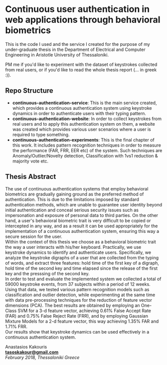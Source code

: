 # Continuous user authentication in web applications through behavioral biometrics

This is the code I used and the service I created for the purpose of my under-graduate thesis in the Department of Electrical and Computer Engineering in Aristotle University of Thessaloniki.

PM me if you'd like to experiment with the dataset of keystrokes collected from real users, or if you'd like to read the whole thesis report (... in greek :)). 

## Repo Structure

* **continuous-authentication-service**: This is the main service created, which provides a continuous authentication system using keystroke dynamics in order to authenticate users with their typing pattern.
* **continuous-authentication-website**: In order to collect keystrokes from real users and to apply this authentication system on them, a website was created which provides various user scenarios where a user is required to type something.
* **continuous-authentication-experiments**: This is the final chapter of this work. It includes pattern recognition techniques in order to measure the performance (FAR, FRR, EER etc) of the system. Such techniques are Anomaly/Outlier/Novelty detection, Classification with 1vs1 reduction & majority vote etc. 

## Thesis Abstract

The use of continuous authentication systems that employ behavioral biometrics are gradually gaining ground as the preferred method of authentication. This is due to the limitations imposed by standard authentication methods, which are unable to guarantee user identity beyond initial authentication and conceal serious security issues such as impersonation and exposure of personal data to third parties. On the other hand, a user's behavioral biometric trait is very difficult to be copied or intercepted in any way, and as a result it can be used appropriately for the implementation of a continuous authentication system, ensuring this way a secure session for the user.  
Within the context of this thesis we choose as a behavioral biometric trait the way a user interacts with his/her keyboard. Practically, we use keystroke dynamics to identify and authenticate users. Specifically, we analyze the keystroke digraphs of a user that are collected from the typing of words, and extract three features: hold time of the first key of a digraph, hold time of the second key and time elapsed since the release of the first key and the presssing of the second key.  
In order to test and evaluate the implemented system we collected a total of 59000 keystroke events, from 37 subjects within a period of 12 weeks. Using that data, we tested various pattern recognition models such as classification and outlier detection, while experimenting at the same time with data pre-processing techniques for the reduction of feature vector dimensions (PCA). The best results are obtained by employing an One-Class SVM for a 3-d feature vector, achieving 0.61% False Accept Rate (FAR) and 0.75% False Reject Rate (FRR), and by employing Gaussian Mixture Models for a 2-d feature vector, this way achieving 1.35% FAR and 1.71% FRR.  
Our results show that keystroke dynamics can be used effectively in a continuous authentication system.

Anastasios Kakouris  
**tasoskakour@gmail.com**  
*February 2018, Thessaloniki Greece*
